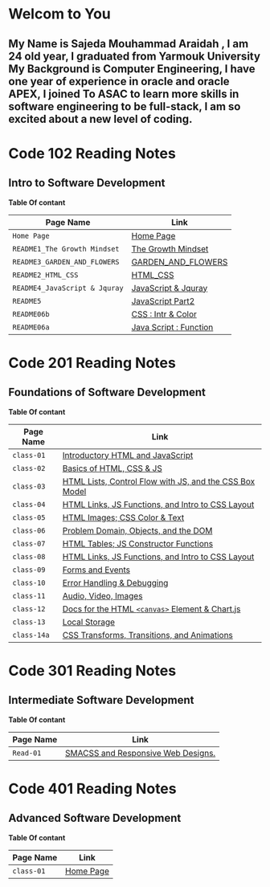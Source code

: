   # Welcom to You 
  
  ## My Name is Sajeda Mouhammad Araidah , I am 24 old year, I graduated from Yarmouk University My Background is Computer Engineering, I have one year of experience in oracle and oracle APEX, I joined To ASAC to learn more skills in software engineering to be full-stack, I am so excited about a new level of coding.

 




# Code 102 Reading Notes
## Intro to Software Development
**Table Of contant**

|  Page Name | Link |
| --- | --- |
| `Home Page` | [Home Page](https://sajeda-araidah.github.io/reading-notes/) |
|`README1_The Growth Mindset `|[The Growth Mindset ](https://sajeda-araidah.github.io/reading-notes/README2_The_Growth_Mindset)|
|`README3_GARDEN_AND_FLOWERS`|[GARDEN_AND_FLOWERS](https://sajeda-araidah.github.io/lab03/)|
| `README2_HTML_CSS` | [HTML_CSS](https://sajeda-araidah.github.io/reading-notes/README3_HTML_CSS)   |
|`README4_JavaScript & Jquray`|[JavaScript & Jquray](https://sajeda-araidah.github.io/reading-notes/JavaScript_Jquray)|
|`README5`|[JavaScript Part2](https://sajeda-araidah.github.io/reading-notes/README5)|
|`README06b`|[CSS : Intr & Color](https://sajeda-araidah.github.io/reading-notes/README06b)|
|`README06a`|[Java Script : Function](https://sajeda-araidah.github.io/reading-notes/README06a)|


# Code 201 Reading Notes
## Foundations of Software Development
**Table Of contant**

|  Page Name | Link |
| --- | --- |
|`class-01`|[Introductory HTML and JavaScript](https://sajeda-araidah.github.io/reading-notes/code201/class-01)|
|`class-02`|[Basics of HTML, CSS & JS](https://sajeda-araidah.github.io/reading-notes/code201/class-02)|
|`class-03`|[HTML Lists, Control Flow with JS, and the CSS Box Model](https://sajeda-araidah.github.io/reading-notes/code201/class-03)|
|`class-04`|[HTML Links, JS Functions, and Intro to CSS Layout](https://sajeda-araidah.github.io/reading-notes/code201/class-04)|
|`class-05`|[HTML Images; CSS Color & Text](https://sajeda-araidah.github.io/reading-notes/code201/class-05)|
|`class-06`|[Problem Domain, Objects, and the DOM](https://sajeda-araidah.github.io/reading-notes/code201/class-06)|
|`class-07`|[HTML Tables; JS Constructor Functions](https://sajeda-araidah.github.io/reading-notes/code201/class-07)|
|`class-08`|[HTML Links, JS Functions, and Intro to CSS Layout](https://sajeda-araidah.github.io/reading-notes/code201/class-04)|
|`class-09`|[Forms and Events](https://sajeda-araidah.github.io/reading-notes/code201/class-09)|
|`class-10`|[Error Handling & Debugging](https://sajeda-araidah.github.io/reading-notes/code201/class-10)|
|`class-11`|[ Audio, Video, Images](https://sajeda-araidah.github.io/reading-notes/code201/class-11)|
|`class-12`|[Docs for the HTML `<canvas>` Element & Chart.js](https://sajeda-araidah.github.io/reading-notes/code201/class-12)|
|`class-13`|[Local Storage](https://sajeda-araidah.github.io/reading-notes/code201/class-13)|
|`class-14a`|[CSS Transforms, Transitions, and Animations](https://sajeda-araidah.github.io/reading-notes/code201/class-14a)|


# Code 301 Reading Notes
## Intermediate Software Development
**Table Of contant**

|  Page Name | Link |
| --- | --- |
| `Read-01` | [SMACSS and Responsive Web Designs.](https://sajeda-araidah.github.io/reading-notes/code301/Read01.md)|


# Code 401 Reading Notes
## Advanced Software Development
**Table Of contant**

|  Page Name | Link |
| --- | --- |
| `class-01` | [Home Page](https://sajeda-araidah.github.io/reading-notes/) |




















